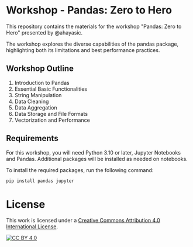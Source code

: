 # Workshop - Pandas: Zero to Hero

This repository contains the materials for the workshop "Pandas: Zero to Hero" presented by @ahayasic.

The workshop explores the diverse capabilities of the pandas package, highlighting both its limitations and best performance practices.

## Workshop Outline

1. Introduction to Pandas
2. Essential Basic Functionalities
3. String Manipulation
4. Data Cleaning
5. Data Aggregation
7. Data Storage and File Formats
8. Vectorization and Performance

## Requirements

For this workshop, you will need Python 3.10 or later, Jupyter Notebooks and Pandas. Additional packages will be installed as needed on notebooks.

To install the required packages, run the following command:

```bash
pip install pandas jupyter
```

# License

This work is licensed under a [Creative Commons Attribution 4.0 International License][cc-by].

[![CC BY 4.0][cc-by-image]][cc-by]

[cc-by]: http://creativecommons.org/licenses/by/4.0/
[cc-by-image]: https://i.creativecommons.org/l/by/4.0/88x31.png
